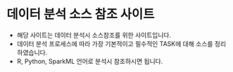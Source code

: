 # 데이터 분석 소스 참조 사이트
- 해당 사이트는 데이터 분석시 소스참조를 위한 사이트입니다.
- 데이터 분석 프로세스에 따라 가장 기본적이고 필수적인 TASK에 대해 소스를 정리하였습니다.
- R, Python, SparkML 언어로 분석시 참조하시면 됩니다.
